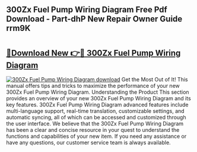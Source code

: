 ## 300Zx Fuel Pump Wiring Diagram Free Pdf Download - Part-dhP New Repair Owner Guide rrm9K

# <h2><a href="http://dfm7k4l.blite.top/?on=300Zx+Fuel+Pump+Wiring+Diagram">🔗Download New 👉🔴 300Zx Fuel Pump Wiring Diagram</a></h2>

[![300Zx Fuel Pump Wiring Diagram download](https://i.imgur.com/lujVjoI.png)](http://dfm7k4l.blite.top/?on=300Zx+Fuel+Pump+Wiring+Diagram)
Get the Most Out of It! This manual offers tips and tricks to maximize the performance of your new 300Zx Fuel Pump Wiring Diagram. Understanding the Product This section provides an overview of your new 300Zx Fuel Pump Wiring Diagram and its key features. 300Zx Fuel Pump Wiring Diagram advanced features include multi-language support, real-time translation, customizable settings, and automatic syncing, all of which can be accessed and customized through the user interface. We believe that the 300Zx Fuel Pump Wiring Diagram has been a clear and concise resource in your quest to understand the functions and capabilities of your new item. If you need any assistance or have any questions, our customer service team is always available.
